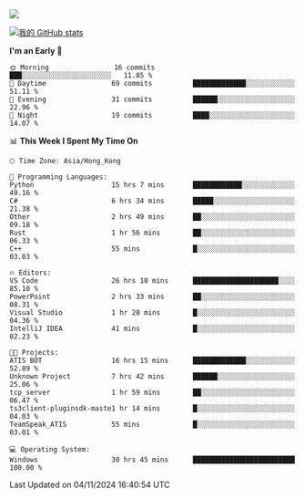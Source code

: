 <img align="center" src="https://readme-typing-svg.demolab.com/?font=Fira+Code&pause=1000&random=true&width=435&lines=%E2%9D%A4+Hello!+%E2%9D%A4;Welcome+to+my+Github+Profile~;I%27m+a+student+from+SCNU+%26+UoA" />

[![我的 GitHub stats](https://github-readme-stats.vercel.app/api?username=AptS-1547&show_icons=true&theme=ambient_gradient)](https://github.com/anuraghazra/github-readme-stats)

<!--START_SECTION:waka-->
**I'm an Early 🐤** 

```text
🌞 Morning                16 commits          ███░░░░░░░░░░░░░░░░░░░░░░   11.85 % 
🌆 Daytime                69 commits          █████████████░░░░░░░░░░░░   51.11 % 
🌃 Evening                31 commits          ██████░░░░░░░░░░░░░░░░░░░   22.96 % 
🌙 Night                  19 commits          ████░░░░░░░░░░░░░░░░░░░░░   14.07 % 
```


📊 **This Week I Spent My Time On** 

```text
🕑︎ Time Zone: Asia/Hong_Kong

💬 Programming Languages: 
Python                   15 hrs 7 mins       ████████████░░░░░░░░░░░░░   49.16 % 
C#                       6 hrs 34 mins       █████░░░░░░░░░░░░░░░░░░░░   21.38 % 
Other                    2 hrs 49 mins       ██░░░░░░░░░░░░░░░░░░░░░░░   09.18 % 
Rust                     1 hr 56 mins        ██░░░░░░░░░░░░░░░░░░░░░░░   06.33 % 
C++                      55 mins             █░░░░░░░░░░░░░░░░░░░░░░░░   03.03 % 

🔥 Editors: 
VS Code                  26 hrs 10 mins      █████████████████████░░░░   85.10 % 
PowerPoint               2 hrs 33 mins       ██░░░░░░░░░░░░░░░░░░░░░░░   08.31 % 
Visual Studio            1 hr 20 mins        █░░░░░░░░░░░░░░░░░░░░░░░░   04.36 % 
IntelliJ IDEA            41 mins             █░░░░░░░░░░░░░░░░░░░░░░░░   02.23 % 

🐱‍💻 Projects: 
ATIS BOT                 16 hrs 15 mins      █████████████░░░░░░░░░░░░   52.89 % 
Unknown Project          7 hrs 42 mins       ██████░░░░░░░░░░░░░░░░░░░   25.06 % 
tcp_server               1 hr 59 mins        ██░░░░░░░░░░░░░░░░░░░░░░░   06.47 % 
ts3client-pluginsdk-maste1 hr 14 mins        █░░░░░░░░░░░░░░░░░░░░░░░░   04.03 % 
TeamSpeak_ATIS           55 mins             █░░░░░░░░░░░░░░░░░░░░░░░░   03.01 % 

💻 Operating System: 
Windows                  30 hrs 45 mins      █████████████████████████   100.00 % 
```


 Last Updated on 04/11/2024 16:40:54 UTC
<!--END_SECTION:waka-->